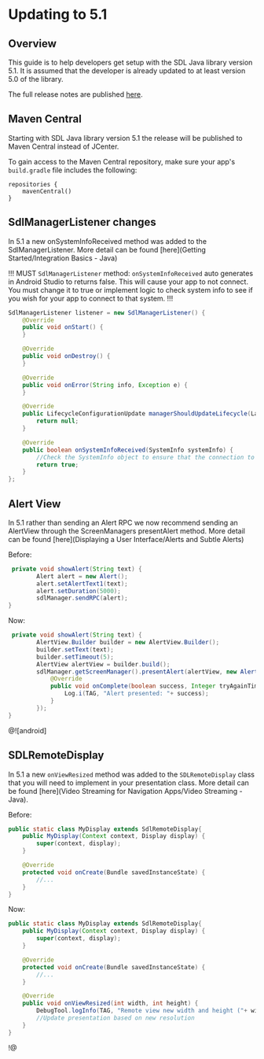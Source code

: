 # Updating to 5.1

## Overview

This guide is to help developers get setup with the SDL Java library version 5.1. It is assumed that the developer is already updated to at least version 5.0 of the library.

The full release notes are published [here](https://github.com/smartdevicelink/sdl_java_suite/releases).

## Maven Central
Starting with SDL Java library version 5.1 the release will be published to Maven Central instead of JCenter.

To gain access to the Maven Central repository, make sure your app's `build.gradle` file includes the following:

```
repositories {
    mavenCentral()
}
```

## SdlManagerListener changes
In 5.1 a new onSystemInfoReceived method was added to the SdlManagerListener. More detail can be found [here](Getting Started/Integration Basics - Java)

!!! MUST
`SdlManagerListener` method: `onSystemInfoReceived` auto generates in Android Studio to returns false. This will cause your app to not connect. You must change it to true or implement logic to check system info to see if you wish for your app to connect to that system.
!!!

```java
SdlManagerListener listener = new SdlManagerListener() {
    @Override
    public void onStart() {
    }

    @Override
    public void onDestroy() {
    }

    @Override
    public void onError(String info, Exception e) {
    }

    @Override
    public LifecycleConfigurationUpdate managerShouldUpdateLifecycle(Language language, Language hmiLanguage) {
        return null;
    }

    @Override
    public boolean onSystemInfoReceived(SystemInfo systemInfo) {
        //Check the SystemInfo object to ensure that the connection to the device should continue
        return true;
    }
};
```

## Alert View
In 5.1 rather than sending an Alert RPC we now recommend sending an AlertView through the ScreenManagers presentAlert method. More detail can be found [here](Displaying a User Interface/Alerts and Subtle Alerts)

Before:

```java
 private void showAlert(String text) {
        Alert alert = new Alert();
        alert.setAlertText1(text);
        alert.setDuration(5000);
        sdlManager.sendRPC(alert);
}
```

Now:

```java
 private void showAlert(String text) {
        AlertView.Builder builder = new AlertView.Builder();
        builder.setText(text);
        builder.setTimeout(5);
        AlertView alertView = builder.build();
        sdlManager.getScreenManager().presentAlert(alertView, new AlertCompletionListener() {
            @Override
            public void onComplete(boolean success, Integer tryAgainTime) {
                Log.i(TAG, "Alert presented: "+ success);
            }
        });
}
```

@![android]
## SDLRemoteDisplay
In 5.1 a new `onViewResized` method was added to the `SDLRemoteDisplay` class that you will need to implement in your presentation class. More detail can be found [here](Video Streaming for Navigation Apps/Video Streaming - Java).

Before:

```java
public static class MyDisplay extends SdlRemoteDisplay{
    public MyDisplay(Context context, Display display) {
        super(context, display);
    }

    @Override
    protected void onCreate(Bundle savedInstanceState) {
        //...
    }
}   
```

Now:

```java
public static class MyDisplay extends SdlRemoteDisplay{
    public MyDisplay(Context context, Display display) {
        super(context, display);
    }

    @Override
    protected void onCreate(Bundle savedInstanceState) {
        //...
    }

    @Override
    public void onViewResized(int width, int height) {
        DebugTool.logInfo(TAG, "Remote view new width and height ("+ width + ", " + height + ")");
        //Update presentation based on new resolution
    }
}   
```
!@